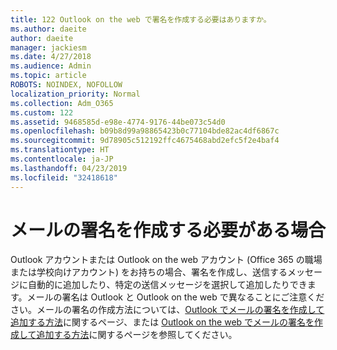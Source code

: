 ```yaml
---
title: 122 Outlook on the web で署名を作成する必要はありますか。
ms.author: daeite
author: daeite
manager: jackiesm
ms.date: 4/27/2018
ms.audience: Admin
ms.topic: article
ROBOTS: NOINDEX, NOFOLLOW
localization_priority: Normal
ms.collection: Adm_O365
ms.custom: 122
ms.assetid: 9468585d-e98e-4774-9176-44be073c54d0
ms.openlocfilehash: b09b8d99a98865423b0c77104bde82ac4df6867c
ms.sourcegitcommit: 9d78905c512192ffc4675468abd2efc5f2e4baf4
ms.translationtype: HT
ms.contentlocale: ja-JP
ms.lasthandoff: 04/23/2019
ms.locfileid: "32418618"
---
```

# <a name="need-to-create-an-email-signature"></a>メールの署名を作成する必要がある場合

Outlook アカウントまたは Outlook on the web アカウント (Office 365 の職場または学校向けアカウント) をお持ちの場合、署名を作成し、送信するメッセージに自動的に追加したり、特定の送信メッセージを選択して追加したりできます。メールの署名は Outlook と Outlook on the web で異なることにご注意ください。メールの署名の作成方法については、[Outlook でメールの署名を作成して追加する方法](https://support.office.com/article/8ee5d4f4-68fd-464a-a1c1-0e1c80bb27f2.aspx)に関するページ、または [Outlook on the web でメールの署名を作成して追加する方法](https://support.office.com/article/5ff9dcfd-d3f1-447b-b2e9-39f91b074ea3.aspx)に関するページを参照してください。

